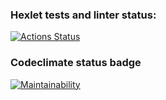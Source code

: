 ### Hexlet tests and linter status:
[![Actions Status](https://github.com/Abdujabbar/python-project-lvl2/workflows/hexlet-check/badge.svg)](https://github.com/Abdujabbar/python-project-lvl2/actions)

### Codeclimate status badge
[![Maintainability](https://api.codeclimate.com/v1/badges/f789806b290c2eaa1308/maintainability)](https://codeclimate.com/github/Abdujabbar/python-project-lvl2/maintainability)